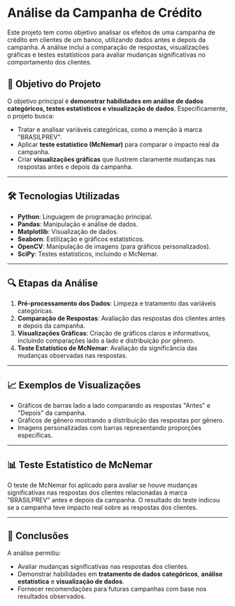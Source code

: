 # Análise da Campanha de Crédito

Este projeto tem como objetivo analisar os efeitos de uma campanha de crédito em clientes de um banco, utilizando dados antes e depois da campanha. A análise inclui a comparação de respostas, visualizações gráficas e testes estatísticos para avaliar mudanças significativas no comportamento dos clientes.

## 🎯 Objetivo do Projeto

O objetivo principal é **demonstrar habilidades em análise de dados categóricos, testes estatísticos e visualização de dados**. Especificamente, o projeto busca:

* Tratar e analisar variáveis categóricas, como a menção à marca "BRASILPREV".
* Aplicar **teste estatístico (McNemar)** para comparar o impacto real da campanha.
* Criar **visualizações gráficas** que ilustrem claramente mudanças nas respostas antes e depois da campanha.

---

## 🛠️ Tecnologias Utilizadas

* **Python**: Linguagem de programação principal.
* **Pandas**: Manipulação e análise de dados.
* **Matplotlib**: Visualização de dados.
* **Seaborn**: Estilização e gráficos estatísticos.
* **OpenCV**: Manipulação de imagens (para gráficos personalizados).
* **SciPy**: Testes estatísticos, incluindo o McNemar.

---

## 🔍 Etapas da Análise

1. **Pré-processamento dos Dados**: Limpeza e tratamento das variáveis categóricas.
2. **Comparação de Respostas**: Avaliação das respostas dos clientes antes e depois da campanha.
3. **Visualizações Gráficas**: Criação de gráficos claros e informativos, incluindo comparações lado a lado e distribuição por gênero.
4. **Teste Estatístico de McNemar**: Avaliação da significância das mudanças observadas nas respostas.

---

## 📈 Exemplos de Visualizações

* Gráficos de barras lado a lado comparando as respostas "Antes" e "Depois" da campanha.
* Gráficos de gênero mostrando a distribuição das respostas por gênero.
* Imagens personalizadas com barras representando proporções específicas.

---

## 📊 Teste Estatístico de McNemar

O teste de McNemar foi aplicado para avaliar se houve mudanças significativas nas respostas dos clientes relacionadas à marca "BRASILPREV" antes e depois da campanha. O resultado do teste indicou se a campanha teve impacto real sobre as respostas dos clientes.

---

## 📝 Conclusões

A análise permitiu:

* Avaliar mudanças significativas nas respostas dos clientes.
* Demonstrar habilidades em **tratamento de dados categóricos**, **análise estatística** e **visualização de dados**.
* Fornecer recomendações para futuras campanhas com base nos resultados observados.
